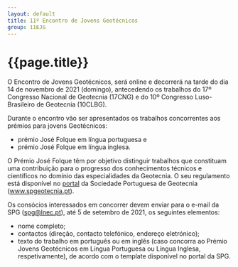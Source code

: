 ```yaml
---
layout: default
title: 11º Encontro de Jovens Geotécnicos 
group: 11EJG
---
```


# {{page.title}}

O Encontro de Jovens Geotécnicos, será online e decorrerá na tarde do dia 14 de novembro de 2021 (domingo), antecedendo os trabalhos do 17º Congresso Nacional de Geotecnia (17CNG) e do 10º Congresso Luso-Brasileiro de Geotecnia (10CLBG).

Durante o encontro vão ser apresentados os trabalhos concorrentes aos prémios para jovens Geotécnicos:
 - prémio José Folque em língua portuguesa e 
 - prémio José Folque em língua inglesa. 

O Prémio José Folque têm por objetivo distinguir trabalhos que constituam uma contribuição para o progresso dos conhecimentos técnicos e científicos no domínio das especialidades da Geotecnia. O seu regulamento está disponível no [portal](https://spgeotecnia.pt/revistapremiosJovensPT/2) da Sociedade Portuguesa de Geotecnia (www.spgeotecnia.pt). 

Os consócios interessados em concorrer devem enviar para o e-mail da SPG (spg@lnec.pt), até 5 de setembro de 2021, os seguintes elementos:
 - nome completo;
 - contactos (direção, contacto telefónico, endereço eletrónico);
 - texto do trabalho em português ou em inglês (caso concorra ao Prémio Jovens Geotécnicos em Língua Portuguesa ou Língua Inglesa, respetivamente), de acordo com o template disponível no portal da SPG.